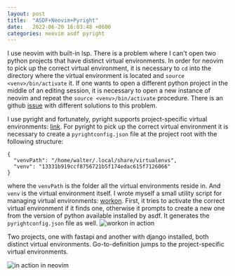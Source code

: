 ```yaml
---
layout: post
title:  "ASDF+Neovim+Pyright"
date:   2022-06-20 16:03:48 +0600
categories: neovim asdf pyright
---
```

I use neovim with built-in lsp. There is a problem where I can't open two python projects that have distinct virtual environments.
In order for neovim to pick up the correct virtual environment, it is necessary to `cd` into the directory where the virtual environment is located and `source <venv>/bin/activate` it.
If one wants to open a different python project in the middle of an editing session, it is necessary to open a new instance of neovim and repeat the `source <venv>/bin/activate` procedure.
There is an github [issue](https://github.com/neovim/nvim-lspconfig/issues/500) with different solutions to this problem.

I use pyright and fortunately, pyright supports project-specific virtual environments: [link](https://github.com/microsoft/pyright/issues/30#issuecomment-477892706).
For pyright to pick up the correct virtual environment it is necessary to create a `pyrightconfig.json` file at the project root with the following structure:

```
{
  "venvPath": "/home/walter/.local/share/virtualenvs",
  "venv": "13331b919ccf8756721b5f174edac615f7126066"
}
```

where the `venvPath` is the folder all the virtual environments reside in. And `venv` is the virtual environment itself.
I wrote myself a small utility script for managing virtual environments: [workon](https://github.com/kuator/dotfiles/blob/main/bin/workon).
First, it tries to activate the correct virtual environment if it finds one, otherwise it prompts to create a new one from the version of python available installed by asdf.
It generates the `pyrightconfig.json` file as well.
![workon in action](https://user-images.githubusercontent.com/25168308/174585094-04efa04f-3df7-446c-aec1-6e8568ccc092.gif)

Two projects, one with fastapi and another with django installed, both distinct virtual environments.
Go-to-definition jumps to the project-specific virtual environments.

![in action in neovim](https://user-images.githubusercontent.com/25168308/174718243-93d0e249-e7a3-4d65-a551-74a49101987c.gif)
